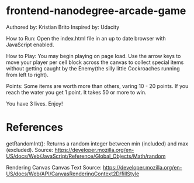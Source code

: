 frontend-nanodegree-arcade-game
===============================

Authored by: Kristian Brito
Inspired by: Udacity

How to Run:
Open the index.html file in an up to date browser with JavaScript enabled.

How to Play:
You may begin playing on page load. Use the arrow keys to move your
player per cell block across the canvas to collect special items without
getting caught by the Enemy(the silly little Cockroaches running from left to right).

Points:
Some items are worth more than others, varing 10 - 20 points.
If you reach the water you get 1 point.
It takes 50 or more to win.

You have 3 lives. Enjoy!

References
==========

getRandomInt(): Returns a random integer between min (included) and max (excluded).
Source: https://developer.mozilla.org/en-US/docs/Web/JavaScript/Reference/Global_Objects/Math/random

Rendering Canvas Canvas Text
Source: https://developer.mozilla.org/en-US/docs/Web/API/CanvasRenderingContext2D/fillStyle